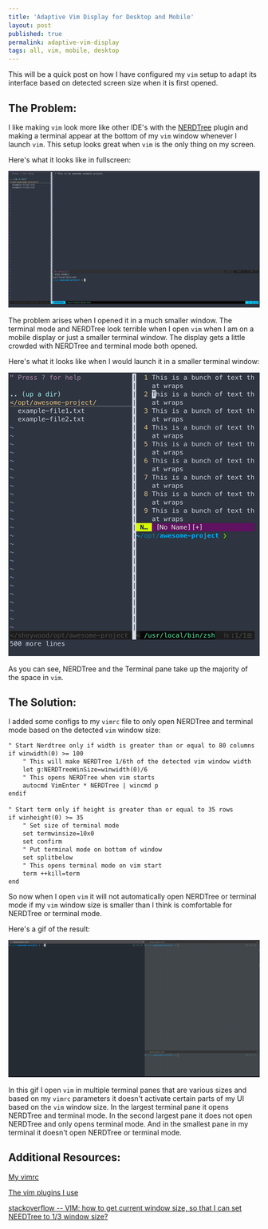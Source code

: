 ```yaml
---
title: 'Adaptive Vim Display for Desktop and Mobile'
layout: post
published: true
permalink: adaptive-vim-display
tags: all, vim, mobile, desktop
---
```


This will be a quick post on how I have configured my `vim` setup to adapt its interface based on detected screen size when it is first opened.

## The Problem: 

I like making `vim` look more like other IDE's with the [NERDTree](https://github.com/preservim/nerdtree) plugin and making a terminal appear at the bottom of my `vim` window whenever I launch `vim`. This setup looks great when `vim` is the only thing on my screen.

Here's what it looks like in fullscreen:

![alt text](../images/vim-fullscreen.png "vim in fullscreen")

The problem arises when I opened it in a much smaller window. The terminal mode and NERDTree look terrible when I open `vim` when I am on a mobile display or just a smaller terminal window. The display gets a little crowded with NERDTree and terminal mode both opened.

Here's what it looks like when I would launch it in a smaller terminal window:

![alt text](../images/vim-crowded.png "crowded vim")

As you can see, NERDTree and the Terminal pane take up the majority of the space in `vim`.

## The Solution:

I added some configs to my `vimrc` file to only open NERDTree and terminal mode based on the detected `vim` window size:

```
" Start Nerdtree only if width is greater than or equal to 80 columns
if winwidth(0) >= 100
	" This will make NERDTree 1/6th of the detected vim window width
	let g:NERDTreeWinSize=winwidth(0)/6
	" This opens NERDTree when vim starts 
	autocmd VimEnter * NERDTree | wincmd p	
endif

" Start term only if height is greater than or equal to 35 rows
if winheight(0) >= 35
	" Set size of terminal mode
	set termwinsize=10x0
	set confirm
	" Put terminal mode on bottom of window
	set splitbelow
	" This opens terminal mode on vim start
	term ++kill=term
end
```

So now when I open `vim` it will not automatically open NERDTree or terminal mode if my `vim` window size is smaller than I think is comfortable for NERDTree or terminal mode.

Here's a gif of the result: 

![alt text](../images/vim-demo.gif "adaptive vim")

In this gif I open `vim` in multiple terminal panes that are various sizes and based on my `vimrc` parameters it doesn't activate certain parts of my UI based on the `vim` window size. In the largest terminal pane it opens NERDTree and terminal mode. In the second largest pane it does not open NERDTree and only opens terminal mode. And in the smallest pane in my terminal it doesn't open NERDTree or terminal mode.


## Additional Resources:

[My vimrc](https://git.sr.ht/~heywoodlh/conf/blob/master/dotfiles/vimrc)

[The vim plugins I use](https://git.sr.ht/~heywoodlh/conf/tree/master/item/peru.yaml#L43-86)

[stackoverflow -- VIM: how to get current window size, so that I can set NEEDTree to 1/3 window size?](https://stackoverflow.com/questions/42644591/vim-how-to-get-current-window-size-so-that-i-can-set-needtree-to-1-3-window-si)
